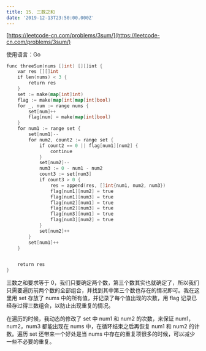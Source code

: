 ```yaml
---
title: 15. 三数之和
date: '2019-12-13T23:50:00.000Z'
---
```


[https://leetcode-cn.com/problems/3sum/](https://leetcode-cn.com/problems/3sum/)

使用语言：Go

```Go
func threeSum(nums []int) [][]int {
    var res [][]int
    if len(nums) < 3 {
        return res
    }
    set := make(map[int]int)
    flag := make(map[int]map[int]bool)
    for _, num := range nums {
        set[num]++
        flag[num] = make(map[int]bool)
    }
    for num1 := range set {
        set[num1]--
        for num2, count2 := range set {
            if count2 == 0 || flag[num1][num2] {
                continue
            }
            set[num2]--
            num3 := 0 - num1 - num2
            count3 := set[num3]
            if count3 > 0 {
                res = append(res, []int{num1, num2, num3})
                flag[num1][num2] = true
                flag[num1][num3] = true
                flag[num2][num1] = true
                flag[num2][num3] = true
                flag[num3][num1] = true
                flag[num3][num2] = true
            }
            set[num2]++
        }
        set[num1]++
    }


    return res
}
```

三数之和要求等于 0，我们只要确定两个数，第三个数其实也就确定了，所以我们只需要遍历前两个数的全部组合，并找到其中第三个数也存在的情况即可。我在这里用 set 存放了 nums 中的所有值，并记录了每个值出现的次数，用 flag 记录已经存过得三数组合，以防止出现重复的情况。

在遍历的时候，我动态的修改了 set 中 num1 和 num2 的次数，来保证 num1，num2，num3 都能出现在 nums 中，在循环结束之后再恢复 num1 和 num2 的计数。遍历 set 还带来一个好处是当 nums 中存在的重复项很多的时候，可以减少一些不必要的重复。


